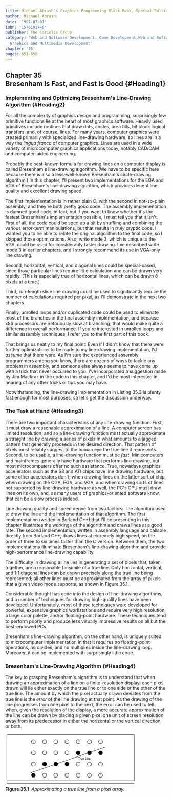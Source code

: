 ```yaml
---
title: Michael Abrash's Graphics Programming Black Book, Special Edition
author: Michael Abrash
date: '1997-07-01'
isbn: '1576101746'
publisher: The Coriolis Group
category: 'Web and Software Development: Game Development,Web and Software Development:
  Graphics and Multimedia Development'
chapter: '35'
pages: 653-658
---
```


Chapter 35\
 Bresenham Is Fast, and Fast Is Good {#Heading1}
------------------------------------

### Implementing and Optimizing Bresenham's Line-Drawing Algorithm {#Heading2}

For all the complexity of graphics design and programming, surprisingly
few primitive functions lie at the heart of most graphics software.
Heavily used primitives include routines that draw dots, circles, area
fills, bit block logical transfers, and, of course, lines. For many
years, computer graphics were created primarily with specialized
line-drawing hardware, so lines are in a way the *lingua franca* of
computer graphics. Lines are used in a wide variety of microcomputer
graphics applications today, notably CAD/CAM and computer-aided
engineering.

Probably the best-known formula for drawing lines on a computer display
is called Bresenham's line-drawing algorithm. (We have to be specific
here because there is also a less-well-known Bresenham's circle-drawing
algorithm.) In this chapter, I'll present two implementations for the
EGA and VGA of Bresenham's line-drawing algorithm, which provides decent
line quality and excellent drawing speed.

The first implementation is in rather plain C, with the second in
not-so-plain assembly, and they're both pretty good code. The assembly
implementation is damned good code, in fact, but if you want to know
whether it's the fastest Bresenham's implementation possible, I must
tell you that it isn't. First of all, the code could be sped up a bit by
shuffling and combining the various error-term manipulations, but that
results in *truly* cryptic code. I wanted you to be able to relate the
original algorithm to the final code, so I skipped those optimizations.
Also, write mode 3, which is unique to the VGA, could be used for
considerably faster drawing. I've described write mode 3 in earlier
chapters, and I strongly recommend its use in VGA-only line drawing.

Second, horizontal, vertical, and diagonal lines could be special-cased,
since those particular lines require little calculation and can be drawn
very rapidly. (This is especially true of horizontal lines, which can be
drawn 8 pixels at a time.)

Third, run-length slice line drawing could be used to significantly
reduce the number of calculations required per pixel, as I'll
demonstrate in the next two chapters.

Finally, unrolled loops and/or duplicated code could be used to
eliminate most of the branches in the final assembly implementation, and
because x86 processors are notoriously slow at branching, that would
make quite a difference in overall performance. If you're interested in
unrolled loops and similar assembly techniques, I refer you to the first
part of this book.

That brings us neatly to my final point: Even if I didn't know that
there were further optimizations to be made to my line-drawing
implementation, I'd *assume* that there were. As I'm sure the
experienced assembly programmers among you know, there are dozens of
ways to tackle any problem in assembly, and someone else always seems to
have come up with a trick that never occurred to you. I've incorporated
a suggestion made by Jim Mackraz in the code in this chapter, and I'd be
most interested in hearing of any other tricks or tips you may have.

Notwithstanding, the line-drawing implementation in Listing 35.3 is
plenty fast enough for most purposes, so let's get the discussion
underway.

### The Task at Hand {#Heading3}

There are two important characteristics of any line-drawing function.
First, it must draw a reasonable approximation of a line. A computer
screen has limited resolution, and so a line-drawing function must
actually approximate a straight line by drawing a series of pixels in
what amounts to a jagged pattern that generally proceeds in the desired
direction. That pattern of pixels must reliably suggest to the human eye
the true line it represents. Second, to be usable, a line-drawing
function must be *fast*. Minicomputers and mainframes generally have
hardware that performs line drawing, but most microcomputers offer no
such assistance. True, nowadays graphics accelerators such as the S3 and
ATI chips have line drawing hardware, but some other accelerators don't;
when drawing lines on the latter sort of chip, when drawing on the CGA,
EGA, and VGA, and when drawing sorts of lines not supported by
line-drawing hardware as well, the PC's CPU must draw lines on its own,
and, as many users of graphics-oriented software know, that can be a
slow process indeed.

Line drawing quality and speed derive from two factors: The algorithm
used to draw the line and the implementation of that algorithm. The
first implementation (written in Borland C++) that I'll be presenting in
this chapter illustrates the workings of the algorithm and draws lines
at a good rate. The second implementation, written in assembly language
and callable directly from Borland C++, draws lines at extremely high
speed, on the order of three to six times faster than the C version.
Between them, the two implementations illuminate Bresenham's
line-drawing algorithm and provide high-performance line-drawing
capability.

The difficulty in drawing a line lies in generating a set of pixels
that, taken together, are a reasonable facsimile of a true line. Only
horizontal, vertical, and 1:1 diagonal lines can be drawn precisely
along the true line being represented; all other lines must be
approximated from the array of pixels that a given video mode supports,
as shown in Figure 35.1.

Considerable thought has gone into the design of line-drawing
algorithms, and a number of techniques for drawing high-quality lines
have been developed. Unfortunately, most of these techniques were
developed for powerful, expensive graphics workstations and require very
high resolution, a large color palette, and/or floating-point hardware.
These techniques tend to perform poorly and produce less visually
impressive results on all but the best-endowed PCs.

Bresenham's line-drawing algorithm, on the other hand, is uniquely
suited to microcomputer implementation in that it requires no
floating-point operations, no divides, and no multiplies inside the
line-drawing loop. Moreover, it can be implemented with surprisingly
little code.

### Bresenham's Line-Drawing Algorithm {#Heading4}

The key to grasping Bresenham's algorithm is to understand that when
drawing an approximation of a line on a finite-resolution display, each
pixel drawn will lie either exactly on the true line or to one side or
the other of the true line. The amount by which the pixel actually drawn
deviates from the true line is the *error* of the line drawing at that
point. As the drawing of the line progresses from one pixel to the next,
the error can be used to tell when, given the resolution of the display,
a more accurate approximation of the line can be drawn by placing a
given pixel one unit of screen resolution away from its predecessor in
either the horizontal or the vertical direction, or both.

![](images/35-01.jpg)\
 **Figure 35.1**  *Approximating a true line from a pixel array.*
